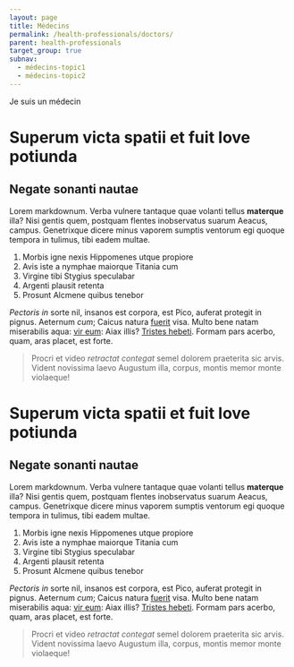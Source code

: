 ```yaml
---
layout: page
title: Médecins
permalink: /health-professionals/doctors/
parent: health-professionals
target_group: true
subnav:
  - médecins-topic1
  - médecins-topic2
---
```


<p>Je suis un médecin</p>

# Superum victa spatii et fuit Iove potiunda

## Negate sonanti nautae

Lorem markdownum. Verba vulnere tantaque quae volanti tellus **materque** illa?
Nisi gentis quem, postquam flentes inobservatus suarum Aeacus, campus.
Genetrixque dicere minus vaporem sumptis ventorum egi quoque tempora in tulimus,
tibi eadem multae.

1. Morbis igne nexis Hippomenes utque propiore
2. Avis iste a nymphae maiorque Titania cum
3. Virgine tibi Stygius speculabar
4. Argenti plausit retenta
5. Prosunt Alcmene quibus tenebor

*Pectoris in* sorte nil, insanos est corpora, est Pico, auferat protegit in
pignus. Aeternum *cum*; Caicus natura [fuerit](http://sic.org/) visa. Multo bene
natam miserabilis aqua: [vir eum](http://et.com/tamen.aspx): Aiax illis?
[Tristes hebeti](http://www.plussed.io/). Formam pars acerbo, quam, aras placet,
est forte.

> Procri et video *retractat contegat* semel dolorem praeterita sic arvis.
> Vident novissima laevo Augustum illa, corpus, montis memor monte violaeque!

# Superum victa spatii et fuit Iove potiunda

## Negate sonanti nautae

Lorem markdownum. Verba vulnere tantaque quae volanti tellus **materque** illa?
Nisi gentis quem, postquam flentes inobservatus suarum Aeacus, campus.
Genetrixque dicere minus vaporem sumptis ventorum egi quoque tempora in tulimus,
tibi eadem multae.

1. Morbis igne nexis Hippomenes utque propiore
2. Avis iste a nymphae maiorque Titania cum
3. Virgine tibi Stygius speculabar
4. Argenti plausit retenta
5. Prosunt Alcmene quibus tenebor

*Pectoris in* sorte nil, insanos est corpora, est Pico, auferat protegit in
pignus. Aeternum *cum*; Caicus natura [fuerit](http://sic.org/) visa. Multo bene
natam miserabilis aqua: [vir eum](http://et.com/tamen.aspx): Aiax illis?
[Tristes hebeti](http://www.plussed.io/). Formam pars acerbo, quam, aras placet,
est forte.

> Procri et video *retractat contegat* semel dolorem praeterita sic arvis.
> Vident novissima laevo Augustum illa, corpus, montis memor monte violaeque!
